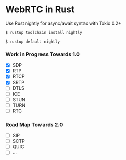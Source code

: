 # WebRTC in Rust

Use Rust nightly for async/await syntax with Tokio 0.2+

`$ rustup toolchain install nightly`

`$ rustup default nightly`

### Work in Progress Towards 1.0

- [x] SDP
- [x] RTP
- [x] RTCP
- [x] SRTP
- [ ] DTLS
- [ ] ICE
- [ ] STUN
- [ ] TURN
- [ ] RTC

### Road Map Towards 2.0

- [ ] SIP
- [ ] SCTP
- [ ] QUIC
- [ ] ...

